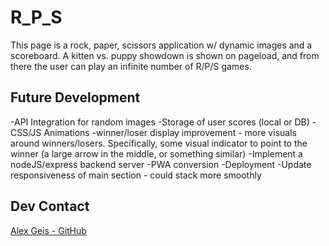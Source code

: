 # R_P_S

This page is a rock, paper, scissors application w/ dynamic images and a scoreboard. A kitten vs. puppy showdown is shown on pageload, and from there the user can play an infinite number of R/P/S games.

## Future Development

-API Integration for random images
-Storage of user scores (local or DB)
-CSS/JS Animations
-winner/loser display improvement - more visuals around winners/losers. Specifically, some visual indicator to point to the winner (a large arrow in the middle, or something similar)
-Implement a nodeJS/express backend server
-PWA conversion
-Deployment
-Update responsiveness of main section - could stack more smoothly

## Dev Contact

[Alex Geis - GitHub](https://github.com/alexgeis)
